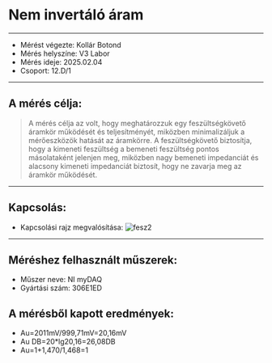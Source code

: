 # Nem invertáló áram
---  

- Mérést végezte: Kollár Botond  
- Mérés helyszíne: V3 Labor  
- Mérés ideje: 2025.02.04  
- Csoport: 12.D/1
 
---  

## A mérés célja:  
>   A mérés célja az volt, hogy meghatározzuk egy feszültségkövető áramkör működését és teljesítményét, miközben minimalizáljuk a mérőeszközök hatását az áramkörre. A feszültségkövető biztosítja, hogy a kimeneti feszültség a bemeneti feszültség pontos másolataként jelenjen meg, miközben nagy bemeneti impedanciát és alacsony kimeneti impedanciát biztosít, hogy ne zavarja meg az áramkör működését.    

---  

## Kapcsolás:  
- Kapcsolási rajz megvalósítása:    ![fesz2](https://github.com/user-attachments/assets/65d5c4ad-f567-48f1-81dc-50314dea5f31)

---  

## Méréshez felhasznált műszerek:  
-  Műszer neve:  NI myDAQ    
-  Gyártási szám:  306E1ED  

## A mérésből kapott eredmények:  
-  Au=2011mV/999,71mV=20,16mV
-  Au DB=20*lg20,16=26,08DB
-  Au=1+1,470/1,468=1

